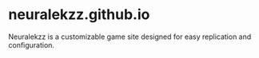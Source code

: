 # neuralekzz.github.io

Neuralekzz is a customizable game site designed for easy replication and configuration.

